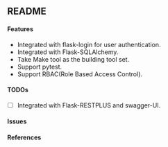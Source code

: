 ## README

#### Features
- Integrated with flask-login for user authentication.
- Integrated with Flask-SQLAlchemy.
- Take Make tool as the building tool set.
- Support pytest.
- Support RBAC(Role Based Access Control).

#### TODOs
- [ ] Integrated with Flask-RESTPLUS and swagger-UI.

#### Issues


#### References


